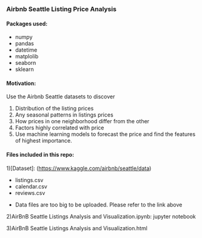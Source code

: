 ### Airbnb Seattle Listing Price Analysis 

#### Packages used:
  - numpy
  - pandas
  - datetime
  - matplolib
  - seaborn
  - sklearn
  
#### Motivation:
Use the Airbnb Seattle datasets to discover
1) Distribution of the listing prices 
2) Any seasonal patterns in listings prices
3) How prices in one neighborhood differ from the other
4) Factors highly correlated with price
5) Use machine learning models to forecast the price and find the features of highest importance.

#### Files included in this repo:

1)[Dataset]: (https://www.kaggle.com/airbnb/seattle/data)
- listings.csv  
- calendar.csv
- reviews.csv

* Data files are too big to be uploaded. Please refer to the link above 

2)AirBnB Seattle Listings Analysis and Visualization.ipynb: jupyter notebook

3)AirBnB Seattle Listings Analysis and Visualization.html

